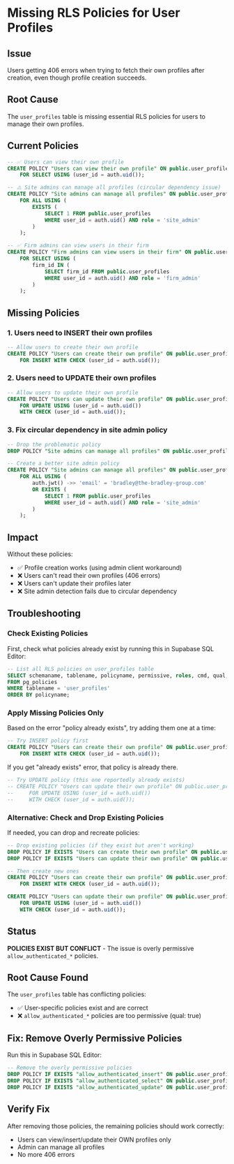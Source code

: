 # Missing RLS Policies for User Profiles

## Issue
Users getting 406 errors when trying to fetch their own profiles after creation, even though profile creation succeeds.

## Root Cause
The `user_profiles` table is missing essential RLS policies for users to manage their own profiles.

## Current Policies
```sql
-- ✅ Users can view their own profile
CREATE POLICY "Users can view their own profile" ON public.user_profiles
    FOR SELECT USING (user_id = auth.uid());

-- ⚠️ Site admins can manage all profiles (circular dependency issue)
CREATE POLICY "Site admins can manage all profiles" ON public.user_profiles
    FOR ALL USING (
        EXISTS (
            SELECT 1 FROM public.user_profiles 
            WHERE user_id = auth.uid() AND role = 'site_admin'
        )
    );

-- ✅ Firm admins can view users in their firm
CREATE POLICY "Firm admins can view users in their firm" ON public.user_profiles
    FOR SELECT USING (
        firm_id IN (
            SELECT firm_id FROM public.user_profiles 
            WHERE user_id = auth.uid() AND role = 'firm_admin'
        )
    );
```

## Missing Policies

### 1. Users need to INSERT their own profiles
```sql
-- Allow users to create their own profile
CREATE POLICY "Users can create their own profile" ON public.user_profiles
    FOR INSERT WITH CHECK (user_id = auth.uid());
```

### 2. Users need to UPDATE their own profiles  
```sql
-- Allow users to update their own profile
CREATE POLICY "Users can update their own profile" ON public.user_profiles
    FOR UPDATE USING (user_id = auth.uid())
    WITH CHECK (user_id = auth.uid());
```

### 3. Fix circular dependency in site admin policy
```sql
-- Drop the problematic policy
DROP POLICY "Site admins can manage all profiles" ON public.user_profiles;

-- Create a better site admin policy
CREATE POLICY "Site admins can manage all profiles" ON public.user_profiles
    FOR ALL USING (
        auth.jwt() ->> 'email' = 'bradley@the-bradley-group.com'
        OR EXISTS (
            SELECT 1 FROM public.user_profiles 
            WHERE user_id = auth.uid() AND role = 'site_admin'
        )
    );
```

## Impact
Without these policies:
- ✅ Profile creation works (using admin client workaround)
- ❌ Users can't read their own profiles (406 errors)
- ❌ Users can't update their profiles later
- ❌ Site admin detection fails due to circular dependency

## Troubleshooting

### Check Existing Policies
First, check what policies already exist by running this in Supabase SQL Editor:

```sql
-- List all RLS policies on user_profiles table
SELECT schemaname, tablename, policyname, permissive, roles, cmd, qual, with_check
FROM pg_policies 
WHERE tablename = 'user_profiles' 
ORDER BY policyname;
```

### Apply Missing Policies Only
Based on the error "policy already exists", try adding them one at a time:

```sql
-- Try INSERT policy first
CREATE POLICY "Users can create their own profile" ON public.user_profiles
    FOR INSERT WITH CHECK (user_id = auth.uid());
```

If you get "already exists" error, that policy is already there.

```sql
-- Try UPDATE policy (this one reportedly already exists)
-- CREATE POLICY "Users can update their own profile" ON public.user_profiles
--     FOR UPDATE USING (user_id = auth.uid())
--     WITH CHECK (user_id = auth.uid());
```

### Alternative: Check and Drop Existing Policies
If needed, you can drop and recreate policies:

```sql
-- Drop existing policies (if they exist but aren't working)
DROP POLICY IF EXISTS "Users can create their own profile" ON public.user_profiles;
DROP POLICY IF EXISTS "Users can update their own profile" ON public.user_profiles;

-- Then create new ones
CREATE POLICY "Users can create their own profile" ON public.user_profiles
    FOR INSERT WITH CHECK (user_id = auth.uid());

CREATE POLICY "Users can update their own profile" ON public.user_profiles
    FOR UPDATE USING (user_id = auth.uid())
    WITH CHECK (user_id = auth.uid());
```

## Status
**POLICIES EXIST BUT CONFLICT** - The issue is overly permissive `allow_authenticated_*` policies.

## Root Cause Found
The `user_profiles` table has conflicting policies:
- ✅ User-specific policies exist and are correct
- ❌ `allow_authenticated_*` policies are too permissive (qual: true)

## Fix: Remove Overly Permissive Policies
Run this in Supabase SQL Editor:

```sql
-- Remove the overly permissive policies
DROP POLICY IF EXISTS "allow_authenticated_insert" ON public.user_profiles;
DROP POLICY IF EXISTS "allow_authenticated_select" ON public.user_profiles;
DROP POLICY IF EXISTS "allow_authenticated_update" ON public.user_profiles;
```

## Verify Fix
After removing those policies, the remaining policies should work correctly:
- Users can view/insert/update their OWN profiles only
- Admin can manage all profiles
- No more 406 errors